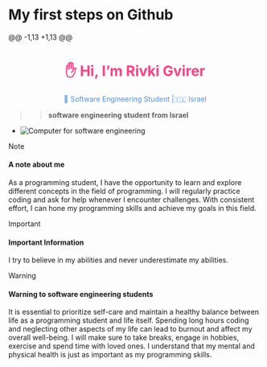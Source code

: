 # My first steps on Github

@@ -1,13 +1,13 @@


<div align="center">
  <h1 style="color: #FF4081;">✋ Hi, I’m Rivki Gvirer</h1>
  <p style="color: #4A90E2;"> 📱 Software Engineering Student |🇮🇱 Israel</p>
</div>

> > **software engineering student from Israel**
- ![Computer for software engineering](https://images.unsplash.com/photo-1618335829737-2228915674e0?w=500&auto=format&fit=crop&q=60&ixlib=rb-4.0.3&ixid=M3wxMjA3fDB8MHxzZWFyY2h8NHx8c29mdHdhcmUlMjBlbmdpbmVlcmluZ3xlbnwwfHwwfHx8MA%3D%3D)
> [!NOTE]
>#### A note about me
> As a programming student, I have the opportunity to learn and explore different concepts in the field of programming. I will regularly practice coding and ask for help whenever I encounter challenges. With consistent effort, I can hone my programming skills and achieve my goals in this field.

> [!IMPORTANT]
>#### Important Information
> I try to believe in my abilities and never underestimate my abilities.

> [!WARNING]
>#### Warning to software engineering students
> It is essential to prioritize self-care and maintain a healthy balance between life as a programming student and life itself. Spending long hours coding and neglecting other aspects of my life can lead to burnout and affect my overall well-being. I will make sure to take breaks, engage in hobbies, exercise and spend time with loved ones. I understand that my mental and physical health is just as important as my programming skills.
>
> 
<!---
RGvirer/RGvirer is a ✨ special ✨ repository because its `README.md` (this file) appears on your GitHub profile.
You can click the Preview link to take a look at your changes.
--->
